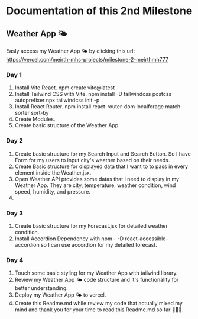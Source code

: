 # Documentation of this 2nd Milestone

## Weather App 🌤️

Easly access my Weather App 🌤️ by clicking this url:
https://vercel.com/meirth-mhs-projects/milestone-2-meirthmh777

### Day 1

1. Install Vite React. npm create vite@latest
2. Install Tailwind CSS with Vite.
   npm install -D tailwindcss postcss autoprefixer
   npx tailwindcss init -p
3. Install React Router. npm install react-router-dom localforage match-sorter sort-by
4. Create Modules.
5. Create basic structure of the Weather App.

### Day 2

1. Create basic structure for my Search Input and Search Button. So I have Form for my users to input city's weather based on their needs.
2. Create Basic structure for displayed data that I want to to pass in every element inside the Weather.jsx.
3. Open Weather API provides some datas that I need to display in my Weather App. They are city, temperature, weather condition, wind speed, humidity, and pressure.
4.

### Day 3

1. Create basic structure for my Forecast.jsx for detailed weather condition.
2. Install Accordion Dependency with npm - -D react-accessible-accordion so I can use accordion for my detailed forecast.

### Day 4

1. Touch some basic styling for my Weather App with tailwind library.
2. Review my Weather App 🌤️ code structure and it's functionality for better understanding.
3. Deploy my Weather App 🌤️ to vercel.
4. Create this Readme.md while review my code that actually mixed my mind and thank you for your time to read this Readme.md so far 🙂🙏🏻.
